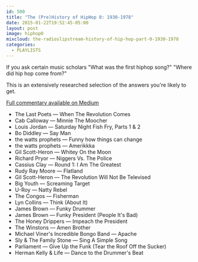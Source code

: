 ```yaml
---
id: 500
title: "The (Pre)History of HipHop 0: 1930-1978"
date: 2015-01-22T19:52:45-05:00
layout: post
image: hiphop0
mixcloud: the-radioslipstream-history-of-hip-hop-part-0-1930-1978
categories:
  - PLAYLISTS
---
```


If you ask certain music scholars "What was the first hiphop song?" "Where did hip hop come from?"

This is an extensively researched selection of the answers you're likely to get.

[Full commentary available on Medium](https://medium.com/@thedamon/tha-radioslipstream-history-of-hip-hop-61a00f7d6a73)

 - The Last Poets — When The Revolution Comes
 - Cab Calloway — Minnie The Moocher
 - Louis Jordan — Saturday Night Fish Fry, Parts 1 & 2
 - Bo Diddley — Say Man
 - the watts prophets — Funny how things can change
 - the watts prophets — Amerikkka
 - Gil Scott-Heron — Whitey On the Moon
 - Richard Pryor — Niggers Vs. The Police
 - Cassius Clay — Round 1: I Am The Greatest
 - Rudy Ray Moore — Flatland
 - Gil Scott-Heron — The Revolution Will Not Be Televised
 - Big Youth — Screaming Target
 - U-Roy — Natty Rebel
 - The Congos — Fisherman
 - Lyn Collins — Think (About It)
 - James Brown — Funky Drummer
 - James Brown — Funky President (People It's Bad)
 - The Honey Drippers — Impeach the President
 - The Winstons — Amen Brother
 - Michael Viner's Incredible Bongo Band — Apache
 - Sly & The Family Stone — Sing A Simple Song
 - Parliament — Give Up the Funk (Tear the Roof Off the Sucker)
 - Herman Kelly & Life — Dance to the Drummer's Beat

